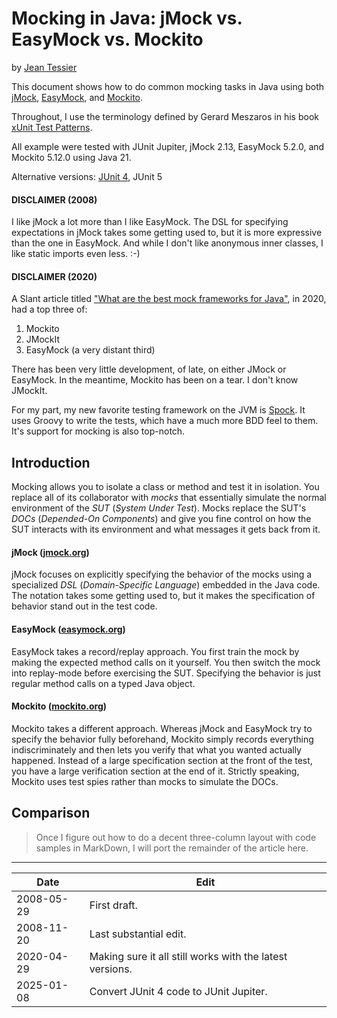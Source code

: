 # Mocking in Java: jMock vs. EasyMock vs. Mockito

by [Jean Tessier](https://jeantessier.com/)

This document shows how to do common mocking tasks in Java using both
[jMock](http://jmock.org/),
[EasyMock](https://easymock.org/),
and [Mockito](https://easymock.org/).

Throughout, I use the terminology defined by Gerard Meszaros in his book
[xUnit Test Patterns](http://www.amazon.com/xUnit-Test-Patterns-Refactoring-Addison-Wesley/dp/0131495054/ref%3Dpd%5Fbbs%5Fsr%5F1/104-7143783-6750325?ie%3DUTF8&s%3Dbooks&qid%3D1188541102&sr%3D8-1).

All example were tested with JUnit Jupiter, jMock 2.13, EasyMock 5.2.0, and 
Mockito 5.12.0 using Java 21.

Alternative versions:
[JUnit 4](https://github.com/jeantessier/Mocking-gradle-junit4/blob/main/README.md),
JUnit 5

#### DISCLAIMER (2008)

I like jMock a lot more than I like EasyMock.  The DSL for specifying
expectations in jMock takes some getting used to, but it is more expressive
than the one in EasyMock.  And while I don't like anonymous inner classes, I
like static imports even less.  :-)

#### DISCLAIMER (2020)

A Slant article titled
["What are the best mock frameworks for Java"](https://www.slant.co/topics/259/~best-mock-frameworks-for-java),
in 2020, had a top three of:

1. Mockito
1. JMockIt
1. EasyMock (a very distant third)

There has been very little development, of late, on either JMock or EasyMock.
In the meantime, Mockito has been on a tear.  I don't know JMockIt.

For my part, my new favorite testing framework on the JVM is
[Spock](http://spockframework.org/).  It uses Groovy to write the tests, which
have a much more BDD feel to them.  It's support for mocking is also top-notch.

## Introduction

Mocking allows you to isolate a class or method and test it in isolation.  You
replace all of its collaborator with _mocks_ that essentially simulate the
normal environment of the _SUT_ (_System Under Test_).  Mocks replace the SUT's
_DOCs_ (_Depended-On Components_) and give you fine control on how the SUT
interacts with its environment and what messages it gets back from it.

#### jMock ([jmock.org](http://jmock.org/))

jMock focuses on explicitly specifying the behavior of the mocks using a
specialized _DSL_ (_Domain-Specific Language_) embedded in the Java code.  The
notation takes some getting used to, but it makes the specification of behavior
stand out in the test code.

#### EasyMock ([easymock.org](https://easymock.org/))

EasyMock takes a record/replay approach.  You first train the mock by making
the expected method calls on it yourself.  You then switch the mock into
replay-mode before exercising the SUT.  Specifying the behavior is just regular
method calls on a typed Java object.

#### Mockito ([mockito.org](https://site.mockito.org/))

Mockito takes a different approach.  Whereas jMock and EasyMock try to specify
the behavior fully beforehand, Mockito simply records everything
indiscriminately and then lets you verify that what you wanted actually
happened.  Instead of a large specification section at the front of the test,
you have a large verification section at the end of it.  Strictly speaking,
Mockito uses test spies rather than mocks to simulate the DOCs.

## Comparison

> Once I figure out how to do a decent three-column layout with code samples in
> MarkDown, I will port the remainder of the article here.

----

| Date       | Edit                                                     |
|------------|----------------------------------------------------------|
| 2008-05-29 | First draft.                                             |
| 2008-11-20 | Last substantial edit.                                   |
| 2020-04-29 | Making sure it all still works with the latest versions. |
| 2025-01-08 | Convert JUnit 4 code to JUnit Jupiter.                   |
